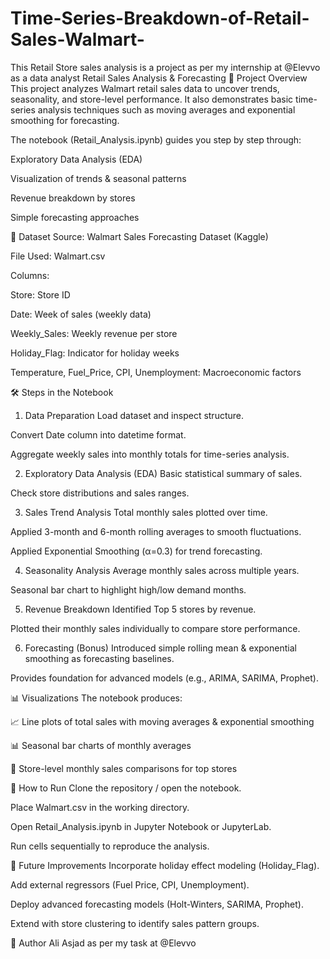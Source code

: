 # Time-Series-Breakdown-of-Retail-Sales-Walmart-
This Retail Store sales analysis is a project as per my internship at @Elevvo as a data analyst
Retail Sales Analysis & Forecasting
📌 Project Overview
This project analyzes Walmart retail sales data to uncover trends, seasonality, and store-level performance.
It also demonstrates basic time-series analysis techniques such as moving averages and exponential smoothing for forecasting.

The notebook (Retail_Analysis.ipynb) guides you step by step through:

Exploratory Data Analysis (EDA)

Visualization of trends & seasonal patterns

Revenue breakdown by stores

Simple forecasting approaches

📂 Dataset
Source: Walmart Sales Forecasting Dataset (Kaggle)

File Used: Walmart.csv

Columns:

Store: Store ID

Date: Week of sales (weekly data)

Weekly_Sales: Weekly revenue per store

Holiday_Flag: Indicator for holiday weeks

Temperature, Fuel_Price, CPI, Unemployment: Macroeconomic factors

🛠️ Steps in the Notebook
1. Data Preparation
Load dataset and inspect structure.

Convert Date column into datetime format.

Aggregate weekly sales into monthly totals for time-series analysis.

2. Exploratory Data Analysis (EDA)
Basic statistical summary of sales.

Check store distributions and sales ranges.

3. Sales Trend Analysis
Total monthly sales plotted over time.

Applied 3-month and 6-month rolling averages to smooth fluctuations.

Applied Exponential Smoothing (α=0.3) for trend forecasting.

4. Seasonality Analysis
Average monthly sales across multiple years.

Seasonal bar chart to highlight high/low demand months.

5. Revenue Breakdown
Identified Top 5 stores by revenue.

Plotted their monthly sales individually to compare store performance.

6. Forecasting (Bonus)
Introduced simple rolling mean & exponential smoothing as forecasting baselines.

Provides foundation for advanced models (e.g., ARIMA, SARIMA, Prophet).

📊 Visualizations
The notebook produces:

📈 Line plots of total sales with moving averages & exponential smoothing

📊 Seasonal bar charts of monthly averages

🏬 Store-level monthly sales comparisons for top stores

🚀 How to Run
Clone the repository / open the notebook.

Place Walmart.csv in the working directory.

Open Retail_Analysis.ipynb in Jupyter Notebook or JupyterLab.

Run cells sequentially to reproduce the analysis.

🔮 Future Improvements
Incorporate holiday effect modeling (Holiday_Flag).

Add external regressors (Fuel Price, CPI, Unemployment).

Deploy advanced forecasting models (Holt-Winters, SARIMA, Prophet).

Extend with store clustering to identify sales pattern groups.

📌 Author
Ali Asjad as per my task at @Elevvo
